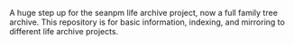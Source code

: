 A huge step up for the seanpm life archive project, now a full family tree archive. This repository is for basic information, indexing, and mirroring to different life archive projects.
